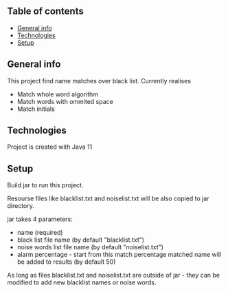 ## Table of contents
* [General info](#general-info)
* [Technologies](#technologies)
* [Setup](#setup)

## General info
This project find name matches over black list.
Currently realises 
* Match whole word algorithm
* Match words with ommited space
* Match initials   
	
## Technologies
Project is created with Java 11
	
## Setup
Build jar to run this project. 

Resourse files like blacklist.txt and noiselist.txt will be also copied to jar directory.

jar takes 4 parameters:
* name (required)
* black list file name (by default "blacklist.txt")
* noise words list file name (by default "noiselist.txt")
* alarm percentage - start from this match percentage matched name will be added to results (by default 50)

As long as files blacklist.txt and noiselist.txt are outside of jar - they can be modified to add new blacklist names or noise words.